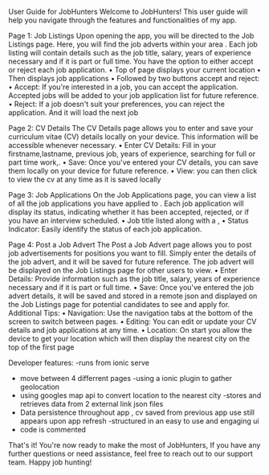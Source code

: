 
User Guide for JobHunters
Welcome to JobHunters! This user guide will help you navigate through the features and functionalities of  my app.


Page 1: Job Listings
Upon opening the app, you will be directed to the Job Listings page. Here, you will find the job adverts within your area . Each job listing will contain details such as the job title, salary, years of experience necessary and if it is part or full time. You have the option to either accept or reject each job application.
•	Top of page displays your current location
•	Then displays job applications
•	Followed by two buttons accept and reject:
•	Accept: If you're interested in a job, you can accept the application. Accepted jobs will be added to your job application list for future reference.
•	Reject: If a job doesn't suit your preferences, you can reject the application. And it will load the next job


Page 2: CV Details
The CV Details page allows you to enter and save your curriculum vitae (CV) details locally on your device. This information will be accessible whenever necessary.
•	Enter CV Details: Fill in your firstname,lastname, previous job, years of experience, searching for full or part time work,.
•	Save: Once you've entered your CV details, you can save them locally on your device for future reference.
•	View: you can then click to view the cv at any time as it is saved locally

Page 3: Job Applications
On the Job Applications page, you can view a list of all the job applications you have applied to . Each job application will display its status, indicating whether it has been accepted, rejected, or if you have an interview scheduled.
•	Job title listed along with a ,
•	Status Indicator: Easily identify the status of each job application.


Page 4: Post a Job Advert
The Post a Job Advert page allows you to post job advertisements for positions you want to fill. Simply enter the details of the job advert, and it will be saved for future reference. The job advert will be displayed on the Job Listings page for other users to view.
•	Enter Details: Provide information such as the job title, salary, years of experience necessary and if it is part or full time.
•	Save: Once you've entered the job advert details, it will be saved and stored in a remote json and displayed on the Job Listings page for potential candidates to see and apply for.
Additional Tips:
•	Navigation: Use the navigation tabs at the bottom of the screen to switch between pages.
•	Editing: You can edit or update your CV details and job applications at any time.
•	Location: On start you allow the device to get your location which will then display the nearest city on the top of the first page


Developer  features:
-runs from ionic serve
- move between 4 differrent pages
-using a ionic plugin to gather geolocation
- using googles map api to convert location to the nearest city
-stores and retrieves data from 2 external link json files
- Data persistence throughout app , cv saved from previous app use still appears upon app refresh
-structured in an easy to use and engaging ui
- code is commented 


That's it! You're now ready to make the most of JobHunters, If you have any further questions or need assistance, feel free to reach out to our support team. Happy job hunting!

